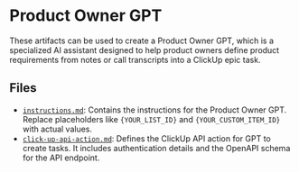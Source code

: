 # Product Owner GPT
These artifacts can be used to create a Product Owner GPT, which is a specialized AI assistant designed to help product owners define product requirements from notes or call transcripts into a ClickUp epic task.

## Files
- [`instructions.md`](./instructions.md): Contains the instructions for the Product Owner GPT. Replace placeholders like `{YOUR_LIST_ID}` and `{YOUR_CUSTOM_ITEM_ID}` with actual values.
- [`click-up-api-action.md`](./click-up-api-action.md): Defines the ClickUp API action for GPT to create tasks. It includes authentication details and the OpenAPI schema for the API endpoint.
